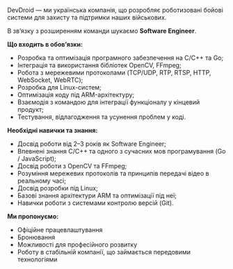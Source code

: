 DevDroid — ми українська компанія, що розробляє роботизовані бойові системи
для захисту та підтримки наших військових.  
  
В зв’язку з розширенням команди шукаємо **Software Engineer**.

  
**Що входить в обов’язки:**

  * Розробка та оптимізація програмного забезпечення на C/C++ та Go;
  * Інтеграція та використання бібліотек OpenCV, FFmpeg;
  * Робота з мережевими протоколами (TCP/UDP, RTP, RTSP, HTTP, WebSocket, WebRTC);
  * Розробка для Linux-систем;
  * Оптимізація коду під ARM-архітектуру;
  * Взаємодія з командою для інтеграції функціоналу у кінцевий продукт;
  * Тестування, відлагодження та усунення проблем у коді.

**Необхідні навички та знання:**

  * Досвід роботи від 2–3 років як Software Engineer;
  * Впевнені знання C/C++ та одного з сучасних мов програмування (Go / JavaScript);
  * Досвід роботи з OpenCV та FFmpeg;
  * Розуміння мережевих протоколів та принципів передачі відео в реальному часі;
  * Досвід розробки під Linux;
  * Базові знання архітектури ARM та оптимізації під неї;
  * Навички роботи з системами контролю версій (Git).  
  

**Ми пропонуємо:**

  * Офіційне працевлаштування
  * Бронювання
  * Можливості для професійного розвитку
  * Роботу в стабільній компанії, що займається передовими технологіями